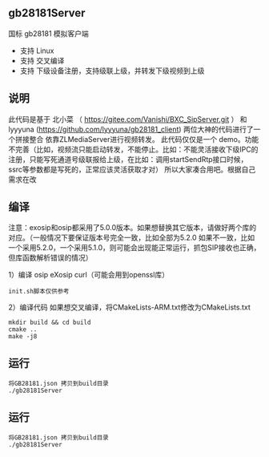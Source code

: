 ## gb28181Server

国标 gb28181 模拟客户端

- 支持 Linux
- 支持 交叉编译
- 支持 下级设备注册，支持级联上级，并转发下级视频到上级

## 说明
此代码是基于  北小菜 （ https://gitee.com/Vanishi/BXC_SipServer.git ） 和 lyyyuna (https://github.com/lyyyuna/gb28181_client) 两位大神的代码进行了一个拼接整合
  依靠ZLMediaServer进行视频转发。
  此代码仅仅是一个 demo。功能不完善（比如，视频流只能启动转发，不能停止。比如：不能灵活接收下级IPC的注册，只能写死通道号级联报给上级，在比如：调用startSendRtp接口时候，ssrc等参数都是写死的，正常应该灵活获取才对）
  所以大家凑合用吧。根据自己需求在改
## 编译
注意：exosip和osip都采用了5.0.0版本。如果想替换其它版本，请做好两个库的对应。（一般情况下要保证版本号完全一致，比如全部为5.2.0 如果不一致，比如一个采用5.2.0，一个采用5.1.0，则可能会出现能正常运行，抓包SIP接收也正确，但库函数解析错误的情况）

1）编译 osip  eXosip  curl（可能会用到openssl库）
```
init.sh脚本仅供参考
```
2）编译代码
如果想交叉编译，将CMakeLists-ARM.txt修改为CMakeLists.txt
```
mkdir build && cd build
cmake ..
make -j8
```

## 运行
```
将GB28181.json 拷贝到build目录
./gb28181Server 
```

## 运行
```
将GB28181.json 拷贝到build目录
./gb28181Server 
```
